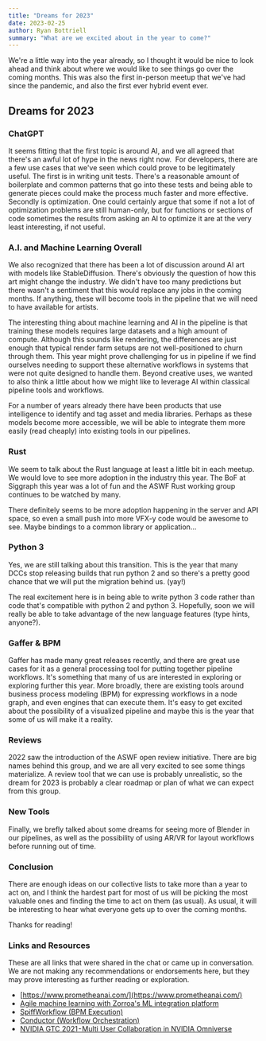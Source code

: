 ```yaml
---
title: "Dreams for 2023"
date: 2023-02-25
author: Ryan Bottriell
summary: "What are we excited about in the year to come?"
---
```


We're a little way into the year already, so I thought it would be nice to look ahead and think about where we would like to see things go over the coming months. This was also the first in-person meetup that we've had since the pandemic, and also the first ever hybrid event ever.

## Dreams for 2023

### ChatGPT

It seems fitting that the first topic is around AI, and we all agreed that there's an awful lot of hype in the news right now. 
For developers, there are a few use cases that we've seen which could prove to be legitimately useful. The first is in writing unit tests. There's a reasonable amount of boilerplate and common patterns that go into these tests and being able to generate pieces could make the process much faster and more effective.
Secondly is optimization. One could certainly argue that some if not a lot of optimization problems are still human-only, but for functions or sections of code sometimes the results from asking an AI to optimize it are at the very least interesting, if not useful.

### A.I. and Machine Learning Overall

We also recognized that there has been a lot of discussion around AI art with models like StableDiffusion.
There's obviously the question of how this art might change the industry. We didn't have too many predictions but there wasn't a sentiment that this would replace any jobs in the coming months. If anything, these will become tools in the pipeline that we will need to have available for artists.

The interesting thing about machine learning and AI in the pipeline is that training these models requires large datasets and a high amount of compute. Although this sounds like rendering, the differences are just enough that typical render farm setups are not well-positioned to churn through them. This year might prove challenging for us in pipeline if we find ourselves needing to support these alternative workflows in systems that were not quite designed to handle them.
Beyond creative uses, we wanted to also think a little about how we might like to leverage AI within classical pipeline tools and workflows.

For a number of years already there have been products that use intelligence to identify and tag asset and media libraries. Perhaps as these models become more accessible, we will be able to integrate them more easily (read cheaply) into existing tools in our pipelines.

### Rust

We seem to talk about the Rust language at least a little bit in each meetup. We would love to see more adoption in the industry this year. The BoF at Siggraph this year was a lot of fun and the ASWF Rust working group continues to be watched by many.

There definitely seems to be more adoption happening in the server and API space, so even a small push into more VFX-y code would be awesome to see. Maybe bindings to a common library or application…

### Python 3

Yes, we are still talking about this transition. This is the year that many DCCs stop releasing builds that run python 2 and so there's a pretty good chance that we will put the migration behind us. (yay!)

The real excitement here is in being able to write python 3 code rather than code that's compatible with python 2 and python 3. Hopefully, soon we will really be able to take advantage of the new language features (type hints, anyone?).

### Gaffer & BPM

Gaffer has made many great releases recently, and there are great use cases for it as a general processing tool for putting together pipeline workflows. It's something that many of us are interested in exploring or exploring further this year.
More broadly, there are existing tools around business process modeling (BPM)  for expressing workflows in a node graph, and even engines that can execute them. It's easy to get excited about the possibility of a visualized pipeline and maybe this is the year that some of us will make it a reality.

### Reviews

2022 saw the introduction of the ASWF open review initiative. There are big names behind this group, and we are all very excited to see some things materialize. A review tool that we can use is probably unrealistic, so the dream for 2023 is probably a clear roadmap or plan of what we can expect from this group.

### New Tools

Finally, we brefly talked about some dreams for seeing more of Blender in our pipelines, as well as the possibility of using AR/VR for layout workflows before running out of time.

### Conclusion

There are enough ideas on our collective lists to take more than a year to act on, and I think the hardest part for most of us will be picking the most valuable ones and finding the time to act on them (as usual). As usual, it will be interesting to hear what everyone gets up to over the coming months.

Thanks for reading!

### Links and Resources

These are all links that were shared in the chat or came up in conversation. We are not making any recommendations or endorsements here, but they may prove interesting as further reading or exploration.

- [https://www.prometheanai.com/](https://www.prometheanai.com/)
- [Agile machine learning with Zorroa's ML integration platform](https://medium.com/r/?url=https%3A%2F%2Fwww.youtube.com%2Fwatch%3Fv%3DOiHvVYD4Umc)
- [SpiffWorkflow (BPM Execution)](https://medium.com/r/?url=https%3A%2F%2Fwww.spiffworkflow.org%2F)
- [Conductor (Workflow Orchestration)](https://medium.com/r/?url=https%3A%2F%2Fconductor.netflix.com%2F)
- [NVIDIA GTC 2021 - Multi User Collaboration in NVIDIA Omniverse](https://medium.com/r/?url=https%3A%2F%2Fwww.youtube.com%2Fwatch%3Fv%3D-ruwHg3tu9o)
